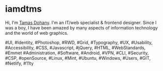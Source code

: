 # iamdtms

Hi, I'm [Tamas Dohany](https://iamdtms.hu/). I'm an IT/web specialist & frontend designer. Since I was a boy, I have been amazed by many aspects of information technology and the world of web graphics.

#UI, #Identity, #Photoshop, #RWD, #Grid, #Typography, #UX, #Usability, #Accessibility, #CSS, #Javascript, #jQuery, #HTML, #WebStandards, #Emmet #Administration, #Software, #Android, #VPN, #CLI, #Security, #CSP, #openSource, #Linux, #Mint, #Ubuntu, #Windows, #Users, #GIT, #Netlify, #11ty
